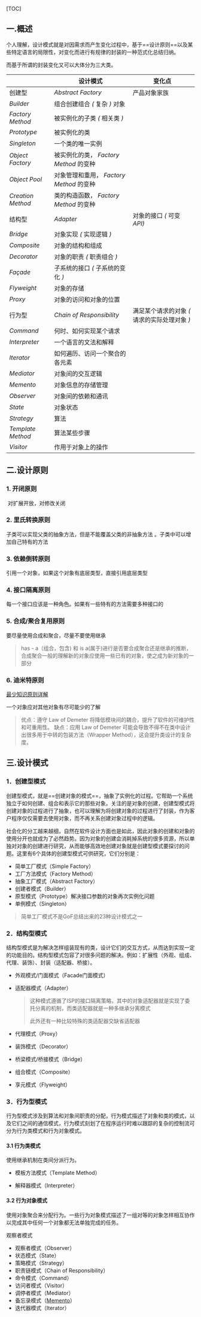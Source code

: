 [TOC]

## 一.概述

个人理解，设计模式就是对因需求而产生变化过程中，基于==设计原则==以及某些特定语言的局限性，对变化而进行有规律的封装的一种范式化总结归纳。

而基于所谓的封装变化又可以大体分为三大类。

|                   | 设计模式                                 | 变化点                                        |
| ----------------- | ---------------------------------------- | --------------------------------------------- |
| 创建型            | *Abstract Factory*                       | 产品对象家族                                  |
| *Builder*         | 组合创建组合 *(* 复杂 *)* 对象           |                                               |
| *Factory Method*  | 被实例化的子类 *(* 相关类 *)*            |                                               |
| *Prototype*       | 被实例化的类                             |                                               |
| *Singleton*       | 一个类的唯一实例                         |                                               |
| *Object Factory*  | 被实例化的类， *Factory Method* 的变种   |                                               |
| *Object Pool*     | 对象管理和重用， *Factory Method* 的变种 |                                               |
| *Creation Method* | 类的构造函数， *Factory Method* 的变种   |                                               |
| 结构型            | *Adapter*                                | 对象的接口 *(* 可变 *API)*                    |
| *Bridge*          | 对象实现 *(* 实现逻辑 *)*                |                                               |
| *Composite*       | 对象的结构和组成                         |                                               |
| *Decorator*       | 对象的职责 *(* 职责组合 *)*              |                                               |
| *Façade*          | 子系统的接口 *(* 子系统的变化 *)*        |                                               |
| *Flyweight*       | 对象的存储                               |                                               |
| *Proxy*           | 对象的访问和对象的位置                   |                                               |
| 行为型            | *Chain of Responsibility*                | 满足某个请求的对象 *(* 请求的实际处理对象 *)* |
| *Command*         | 何时、如何实现某个请求                   |                                               |
| *Interpreter*     | 一个语言的文法和解释                     |                                               |
| *Iterator*        | 如何遍历、访问一个聚合的各元素           |                                               |
| *Mediator*        | 对象间的交互逻辑                         |                                               |
| *Memento*         | 对象信息的存储管理                       |                                               |
| *Observer*        | 对象间的依赖和通讯                       |                                               |
| *State*           | 对象状态                                 |                                               |
| *Strategy*        | 算法                                     |                                               |
| *Template Method* | 算法某些步骤                             |                                               |
| *Visitor*         | 作用于对象上的操作                       |                                               |



## 二.设计原则

### 1. 开闭原则

​    对扩展开放，对修改关闭

### 2. 里氏转换原则

子类可以实现父类的抽象方法，但是不能覆盖父类的非抽象方法 。子类中可以增加自己特有的方法

### 3.  依赖倒转原则

引用一个对象，如果这个对象有底层类型，直接引用底层类型

### 4.  接口隔离原则

每一个接口应该是一种角色。如果有一些特有的方法需要多种接口的

### 5.  合成/聚合复用原则

要尽量使用合成和聚合，尽量不要使用继承

> has - a（组合，包含) 和 is a(属于)进行是否要合成聚合还是继承的推断，合成聚合一般的理解新的对象应使用一些已有的对象，使之成为新对象的一部分  

### 6. 迪米特原则

 [最少知识原则详解](ref/最少知识原则.md) 

一个对象应对其他对象有尽可能少的了解
> 优点：遵守 Law of Demeter 将降低模块间的耦合，提升了软件的可维护性和可重用性。
> 缺点：应用 Law of Demeter 可能会导致不得不在类中设计出很多用于中转的包装方法（Wrapper Method），这会提升类设计的复杂度。

## 三.设计模式

### 1．创建型模式

创建型模式，就是==创建对象的模式==，抽象了实例化的过程。它帮助一个系统独立于如何创建、组合和表示它的那些对象。关注的是对象的创建，创建型模式将创建对象的过程进行了抽象，也可以理解为将创建对象的过程进行了封装，作为客户程序仅仅需要去使用对象，而不再关系创建对象过程中的逻辑。

社会化的分工越来越细，自然在软件设计方面也是如此，因此对象的创建和对象的使用分开也就成为了必然趋势。因为对象的创建会消耗掉系统的很多资源，所以单独对对象的创建进行研究，从而能够高效地创建对象就是创建型模式要探讨的问题。这里有6个具体的创建型模式可供研究，它们分别是：

- 简单工厂模式（Simple Factory）
- 工厂方法模式（Factory Method）
- 抽象工厂模式（Abstract Factory）
- 创建者模式（Builder）
- 原型模式（Prototype）解决接口参数的对象再次实例化问题
- 单例模式（Singleton）

> 简单工厂模式不是GoF总结出来的23种设计模式之一

### 2．结构型模式

结构型模式是为解决怎样组装现有的类，设计它们的交互方式，从而达到实现一定的功能目的。结构型模式包容了对很多问题的解决。例如：扩展性（外观、组成、代理、装饰）、封装（适配器、桥接）。

- 外观模式/门面模式（Facade门面模式）

- 适配器模式（Adapter）

  > 这种模式遵循了ISP的接口隔离策略，其中的对象适配器就是实现了委托分离的机制，而类适配器就是一种多继承分离模式
  >
  > 此外还有一种比较特殊的类适配器交缺省适配器

- 代理模式（Proxy）

- 装饰模式（Decorator）

- 桥梁模式/桥接模式（Bridge）

- 组合模式（Composite）

- 享元模式（Flyweight）

### 3．行为型模式

行为型模式涉及到算法和对象间职责的分配，行为模式描述了对象和类的模式，以及它们之间的通信模式，行为模式刻划了在程序运行时难以跟踪的复杂的控制流可分为行为类模式和行为对象模式。

#### 3.1   行为类模式

使用继承机制在类间分派行为。

- 模板方法模式（Template Method）

- 解释器模式（Interpreter）

#### 3.2  行为对象模式

使用对象聚合来分配行为。一些行为对象模式描述了一组对等的对象怎样相互协作以完成其中任何一个对象都无法单独完成的任务。

观察者模式

- 观察者模式（Observer）
- 状态模式（State）
- 策略模式（Strategy）
- 职责链模式（Chain of Responsibility）
- 命令模式（Command）
- 访问者模式（Visitor）
- 调停者模式（Mediator）
- 备忘录模式（[Memento](ref/备忘录模式.md)）
- 迭代器模式（Iterator）





